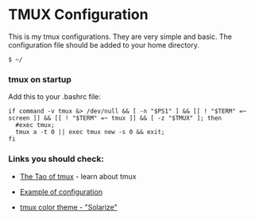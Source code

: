 # TMUX Configuration

This is my tmux configurations. They are very simple and basic.
The configuration file should be added to your home directory.

```
$ ~/
```

### tmux on startup

Add this to your .bashrc file:

```
if command -v tmux &> /dev/null && [ -n "$PS1" ] && [[ ! "$TERM" =~ screen ]] && [[ ! "$TERM" =~ tmux ]] && [ -z "$TMUX" ]; then
  #exec tmux;
  tmux a -t 0 || exec tmux new -s 0 && exit;
fi
```

### Links you should check:

* [The Tao of tmux](https://leanpub.com/the-tao-of-tmux/read) - learn about tmux

* [Example of configuration](https://github.com/tony/tmux-config)

* [tmux color theme - "Solarize"](https://github.com/seebi/tmux-colors-solarized)
